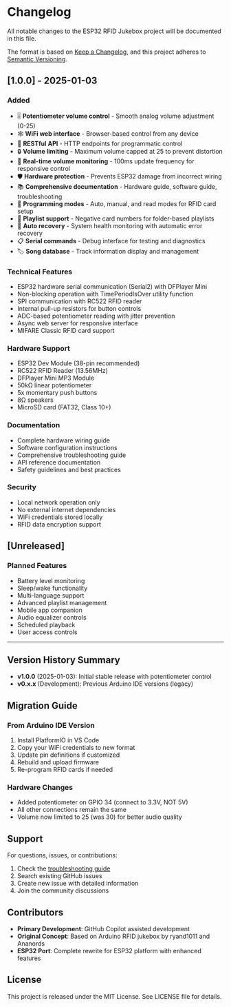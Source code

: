 # Changelog

All notable changes to the ESP32 RFID Jukebox project will be documented in this file.

The format is based on [Keep a Changelog](https://keepachangelog.com/en/1.0.0/),
and this project adheres to [Semantic Versioning](https://semver.org/spec/v2.0.0.html).

## [1.0.0] - 2025-01-03

### Added
- 🎚️ **Potentiometer volume control** - Smooth analog volume adjustment (0-25)
- 🕸️ **WiFi web interface** - Browser-based control from any device
- 📱 **RESTful API** - HTTP endpoints for programmatic control
- 🔒 **Volume limiting** - Maximum volume capped at 25 to prevent distortion
- 📡 **Real-time volume monitoring** - 100ms update frequency for responsive control
- 🛡️ **Hardware protection** - Prevents ESP32 damage from incorrect wiring
- 📚 **Comprehensive documentation** - Hardware guide, software guide, troubleshooting
- 🔧 **Programming modes** - Auto, manual, and read modes for RFID card setup
- 🎵 **Playlist support** - Negative card numbers for folder-based playlists
- 🔄 **Auto recovery** - System health monitoring with automatic error recovery
- 📋 **Serial commands** - Debug interface for testing and diagnostics
- 🏷️ **Song database** - Track information display and management

### Technical Features
- ESP32 hardware serial communication (Serial2) with DFPlayer Mini
- Non-blocking operation with TimePeriodIsOver utility function
- SPI communication with RC522 RFID reader
- Internal pull-up resistors for button controls
- ADC-based potentiometer reading with jitter prevention
- Async web server for responsive interface
- MIFARE Classic RFID card support

### Hardware Support
- ESP32 Dev Module (38-pin recommended)
- RC522 RFID Reader (13.56MHz)
- DFPlayer Mini MP3 Module
- 50kΩ linear potentiometer
- 5x momentary push buttons
- 8Ω speakers
- MicroSD card (FAT32, Class 10+)

### Documentation
- Complete hardware wiring guide
- Software configuration instructions
- Comprehensive troubleshooting guide
- API reference documentation
- Safety guidelines and best practices

### Security
- Local network operation only
- No external internet dependencies
- WiFi credentials stored locally
- RFID data encryption support

## [Unreleased]

### Planned Features
- Battery level monitoring
- Sleep/wake functionality
- Multi-language support
- Advanced playlist management
- Mobile app companion
- Audio equalizer controls
- Scheduled playback
- User access controls

---

## Version History Summary

- **v1.0.0** (2025-01-03): Initial stable release with potentiometer control
- **v0.x.x** (Development): Previous Arduino IDE versions (legacy)

## Migration Guide

### From Arduino IDE Version
1. Install PlatformIO in VS Code
2. Copy your WiFi credentials to new format
3. Update pin definitions if customized
4. Rebuild and upload firmware
5. Re-program RFID cards if needed

### Hardware Changes
- Added potentiometer on GPIO 34 (connect to 3.3V, NOT 5V)
- All other connections remain the same
- Volume now limited to 25 (was 30) for better audio quality

## Support

For questions, issues, or contributions:
1. Check the [troubleshooting guide](docs/TROUBLESHOOTING.md)
2. Search existing GitHub issues
3. Create new issue with detailed information
4. Join the community discussions

## Contributors

- **Primary Development**: GitHub Copilot assisted development
- **Original Concept**: Based on Arduino RFID jukebox by ryand1011 and Ananords
- **ESP32 Port**: Complete rewrite for ESP32 platform with enhanced features

## License

This project is released under the MIT License. See LICENSE file for details.
